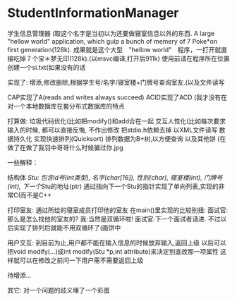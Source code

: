 # StudentInformationManager
学生信息管理器 (取这个名字是当初以为还要做寝室信息以外的东西.
A large "hellow world" application, which gulp a bunch of memery of 7 Poke*on first generation(128k).
成果就是这个大型　"hellow world"　程序，一打开就直接吃掉７个宝＊梦无印(128k).(以msvc编译,打开后911k)
使用前请在程序所在位置创建一个si.txt(如果没有的话

实现了:
增添,修改删除,根据学生号/名字/寝室楼+门牌号查询室友.(以及文件读写

CAP实现了A(reads and writes always succeed)
ACID实现了ACD
(我才没有在对一个本地数据库在套分布式数据库的特点

打算做:
垃圾代码优化(比如把modify()和add合在一起
交互人性化(比如每次要求输入的时候, 都可以直接反悔, 不作出修改
把stdio.h依赖去掉
以XML文件读写
数据持久化
实现快速排列(Quicksort)
排列数据为B+树,以方便查询
以及其他饼
(在做了在做了我羽中哥哥什么时候骗过你.jpg

一些解释：

结构体 *Stu:
包含id号(int类型), 名字(char[16]), 性别(char), 寝室楼(int), 门牌号(int), 下一个*Stu的地址(ptr)
通过指向下一个Stu的指针实现了单向列表,实现的非常C(而不是C++

打印室友:
通过所给的寝室成员打印他的室友
在main()里实现的比较别扭:
面试官:那么是怎么找他的室友的?
我:当然是双循环啦!
面试官:下一个面试者请进.
不过以后实现了排列后就能不用双循环了(画饼中

用户交互:
到目前为止,用户都不能在输入信息的时候放弃输入,返回上级
以后可以把void modify(...)成int modify(Stu *p,int attribute)来决定到底改那一项属性
这样就可以在修改之前问一下用户需不需要返回上级

待增添...

其它:
对一个问题的歧义埋了一个彩蛋
